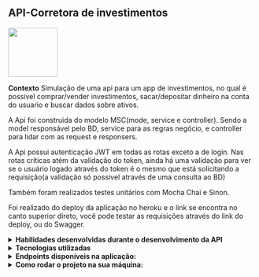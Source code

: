 
 
 ## API-Corretora de investimentos


 <image width = 100px src= https://acegif.com/wp-content/gifs/pig-87.gif  >  




**Contexto**
Simulação de uma api para um app de investimentos, no qual é possivel comprar/vender investimentos, 
sacar/depositar dinheiro na conta do usuario e buscar dados sobre ativos. 

A Api foi construida do modelo MSC(mode, service e controller).
Sendo a model responsável pelo BD, service para as regras negócio, e controller para lidar com as request e responsers.

A  Api possui autenticação JWT em todas as rotas exceto a de login. Nas rotas críticas atém da validação do token, ainda há
uma validação para ver se o usuário logado através do token é o mesmo que está solicitando a requisição(a validação só possivel 
através de uma consulta ao BD)

Também foram realizados testes unitários com Mocha Chai e Sinon.

Foi realizado do deploy da aplicação no heroku e o link se encontra no canto superior direto, você pode testar as requisições 
através do link do deploy, ou do Swagger.


<details>
 <summary><strong>Habilidades desenvolvidas durante o desenvolvimento da API</strong></summary><br />
 
- :fire: **Organizar uma aplicação completa desde o primeiro passo**; :fire:
- Delegar responsabilidades específicas para essa camada;
- Estruturar uma aplicação em camadas;
- Melhorar manutenibilidade e reusabilidade do código;
- Entender e aplicar os padrões REST;
- Escrever assinaturas para APIs intuitivas e facilmente entendíveis;
-  :fire: **Documentar aplicação com o Swagger**; :fire:
- Utilizar JWT para autenticação;
- Configurar docker-compose;
- Utilizar Dotenv para para as variáveis de ambiente secretas.;
- Utilizar Joi para tratamento de erros;
-  :fire: **Fazer deploy de uma aplicação backEnd com banco de dados  na nuvem através heroku**; :fire:
- Realizar testes unitários tentando buscar cobertura de 100%.
 
 
</details>

<details>
 <summary><strong>Tecnologias utilizadas</strong></summary><br />

- JavaScrip |  Mocha      |  Chai
- Sinon     |  Joi        |  Dotenv
- Node.js   |  Express.js |  MySQL
- Swagger   |  JWT

</details>

<details>
 <summary><strong>Endpoints disponíveis na aplicação:</strong></summary><br />
 
 **Disponíveis para serem testados, e com mais especificações no link abaixo:**
 
  https://app.swaggerhub.com/apis/Alineol/xp_api1/1.0.0
 
 ![image](https://user-images.githubusercontent.com/92826153/180629130-da857b42-399c-4010-9a3b-e8d56ffb0656.png)


</details>
 

<details>
 
   <summary><strong>Como rodar o projeto na sua máquina:</strong></summary><br />
 
   <strong>:whale: Rodando no Docker vs Localmente</strong>
  
  **Com Docker**
  O arquivo docker-compose cria dois containers na sua máquina, um com node(porta 3000) e outro com mysql (porta 3308).
  > Rode os containers com o comando `docker-compose up -d`.
  - Esse serviço irá inicializar dois containers chamados xp_api(node) e xp_api_db(mysql).
  - A partir daqui você pode rodar o container via CLI ou abri-lo no VS Code.
  > Use o comando `docker exec -it xp_api bash`.
  - Ele te dará acesso ao terminal interativo do container criado pelo compose, que está rodando em segundo plano.

  > Instale as dependências  com `npm install`
  
  > Para iniciar a aplicação: `npm run dev ou npm start
  
  ## Sem Docker
  
  > Instale as dependências com `npm install`

  :eyes: **De olho nas dicas:** 
  1. Para rodar o projeto desta forma, **obrigatoriamente** você deve ter o `node` instalado em seu computador.
  
 > Para iniciar a aplicação: `npm run dev`
 

</details>

